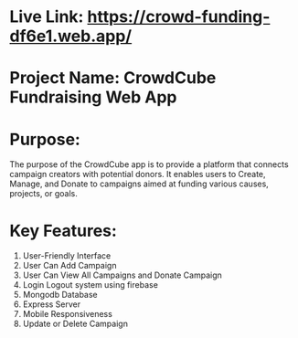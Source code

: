 # Live Link: https://crowd-funding-df6e1.web.app/

# Project Name: CrowdCube Fundraising Web App

# Purpose:
The purpose of the CrowdCube app is to provide a platform that connects campaign creators with potential donors. It enables users to Create, Manage, and Donate to campaigns aimed at funding various causes, projects, or goals. 

# Key Features:
1. User-Friendly Interface
2. User Can Add Campaign
3. User Can View All Campaigns and Donate Campaign
4. Login Logout system using firebase
5. Mongodb Database
6. Express Server
7. Mobile Responsiveness
8. Update or Delete Campaign